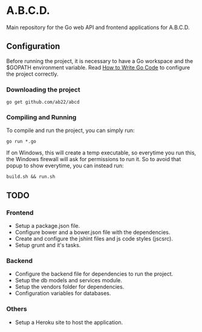# A.B.C.D.

Main repository for the Go web API and frontend applications for A.B.C.D.

## Configuration

Before running the project, it is necessary to have a Go workspace and the
$GOPATH environment variable. Read [How to Write Go Code](https://golang.org/doc/code.html)
to configure the project correctly.

### Downloading the project

```shell
go get github.com/ab22/abcd
```

### Compiling and Running

To compile and run the project, you can simply run:

```shell
go run *.go
```

If on Windows, this will create a temp executable, so everytime you run this,
the Windows firewall will ask for permissions to run it. So to avoid that popup
to show everytime, you can instead run:

```shell
build.sh && run.sh
```

## TODO

### Frontend

* Setup a package.json file.
* Configure bower and a bower.json file with the dependencies.
* Create and configure the jshint files and js code styles (jscsrc).
* Setup grunt and it's tasks.

### Backend

* Configure the backend file for dependencies to run the project.
* Setup the db models and services module.
* Setup the vendors folder for dependencies.
* Configuration variables for databases.

### Others

* Setup a Heroku site to host the application.

